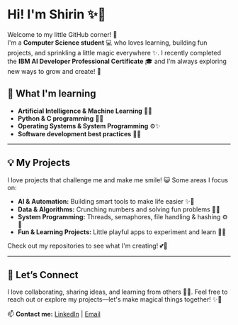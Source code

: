 # Hi! I'm Shirin ✨🌸     
 
Welcome to my little GitHub corner! 🐾  
I'm a **Computer Science student** 💻 who loves learning, building fun projects, and sprinkling a little magic everywhere ✨. I recently completed the **IBM AI Developer Professional Certificate** 🎓 and I’m always exploring new ways to grow and create! 🌈  
 
 
 
## 🌱 What I'm learning 
- **Artificial Intelligence & Machine Learning** 🤖💖  
- **Python & C programming** 🐍🎀   
- **Operating Systems & System Programming** ⚙️✨  
- **Software development best practices** 🧩🌸   

---

## 💡 My Projects
I love projects that challenge me and make me smile! 😺 Some areas I focus on:  
- **AI & Automation:** Building smart tools to make life easier ✨🌟  
- **Data & Algorithms:** Crunching numbers and solving fun problems 🔢💖  
- **System Programming:** Threads, semaphores, file handling & hashing ⚙️🎀  
- **Fun & Learning Projects:** Little playful apps to experiment and learn 🎨🐾  

Check out my repositories to see what I'm creating! 💕🚀  

---

## 🤝 Let’s Connect
I love collaborating, sharing ideas, and learning from others 🌸💌. Feel free to reach out or explore my projects—let's make magical things together! ✨💖  

📫 **Contact me:** [LinkedIn](https://www.linkedin.com/in/shirinxbyte) | [Email](mailto:shirinxbyte@gmail.com)

